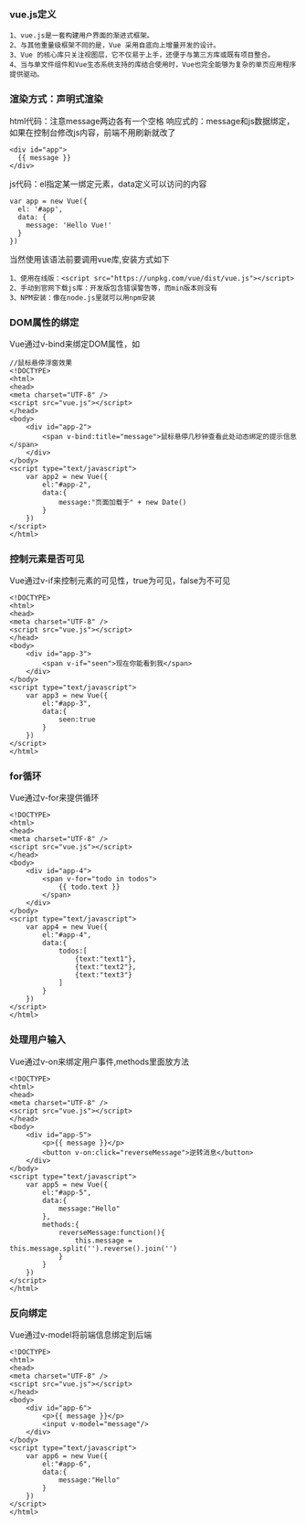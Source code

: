 ### **vue.js定义**
    1、vue.js是一套构建用户界面的渐进式框架。
    2、与其他重量级框架不同的是，Vue 采用自底向上增量开发的设计。
    3、Vue 的核心库只关注视图层，它不仅易于上手，还便于与第三方库或既有项目整合。
    4、当与单文件组件和Vue生态系统支持的库结合使用时，Vue也完全能够为复杂的单页应用程序提供驱动。
### **渲染方式：声明式渲染**
html代码：注意message两边各有一个空格
响应式的：message和js数据绑定，如果在控制台修改js内容，前端不用刷新就改了
```
<div id="app">
  {{ message }}
</div>
```
js代码：el指定某一绑定元素，data定义可以访问的内容
```
var app = new Vue({
  el: '#app',
  data: {
    message: 'Hello Vue!'
  }
})
```
当然使用该语法前要调用vue库,安装方式如下
```
1、使用在线版：<script src="https://unpkg.com/vue/dist/vue.js"></script>
2、手动到官网下载js库：开发版包含错误警告等，而min版本则没有
3、NPM安装：像在node.js里就可以用npm安装
```
### **DOM属性的绑定**
Vue通过v-bind来绑定DOM属性，如<a v-bind:href="url"></a>
```
//鼠标悬停浮窗效果
<!DOCTYPE>
<html>
<head>
<meta charset="UTF-8" />
<script src="vue.js"></script>
</head>
<body>
    <div id="app-2">
    	<span v-bind:title="message">鼠标悬停几秒钟查看此处动态绑定的提示信息</span>
    </div>
</body>
<script type="text/javascript">
    var app2 = new Vue({
    	el:"#app-2",
    	data:{
            message:"页面加载于" + new Date()
    	}
    })
</script>
</html>
```
### **控制元素是否可见**
Vue通过v-if来控制元素的可见性，true为可见，false为不可见
```
<!DOCTYPE>
<html>
<head>
<meta charset="UTF-8" />
<script src="vue.js"></script>
</head>
<body>
    <div id="app-3">
    	<span v-if="seen">现在你能看到我</span>
    </div>
</body>
<script type="text/javascript">
    var app3 = new Vue({
    	el:"#app-3",
    	data:{
            seen:true
    	}
    })
</script>
</html>
```
### **for循环**
Vue通过v-for来提供循环
```
<!DOCTYPE>
<html>
<head>
<meta charset="UTF-8" />
<script src="vue.js"></script>
</head>
<body>
    <div id="app-4">
    	<span v-for="todo in todos">
            {{ todo.text }}
    	</span>
    </div>
</body>
<script type="text/javascript">
    var app4 = new Vue({
    	el:"#app-4",
    	data:{
            todos:[
            	{text:"text1"},
            	{text:"text2"},
            	{text:"text3"}
            ]
    	}
    })
</script>
</html>
```
### **处理用户输入**
Vue通过v-on来绑定用户事件,methods里面放方法
```
<!DOCTYPE>
<html>
<head>
<meta charset="UTF-8" />
<script src="vue.js"></script>
</head>
<body>
    <div id="app-5">
    	<p>{{ message }}</p>
    	<button v-on:click="reverseMessage">逆转消息</button>
    </div>
</body>
<script type="text/javascript">
    var app5 = new Vue({
    	el:"#app-5",
    	data:{
            message:"Hello"
    	},
    	methods:{
            reverseMessage:function(){
            	this.message = this.message.split('').reverse().join('')
            }
    	}
    })
</script>
</html>
```
### **反向绑定**
Vue通过v-model将前端信息绑定到后端
```
<!DOCTYPE>
<html>
<head>
<meta charset="UTF-8" />
<script src="vue.js"></script>
</head>
<body>
    <div id="app-6">
    	<p>{{ message }}</p>
    	<input v-model="message"/>
    </div>
</body>
<script type="text/javascript">
    var app6 = new Vue({
    	el:"#app-6",
    	data:{
            message:"Hello"
    	}
    })
</script>
</html>
```
